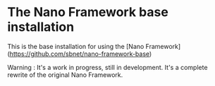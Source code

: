 The Nano Framework base installation
====================================

This is the base installation for using the [Nano Framework] (https://github.com/sbnet/nano-framework-base)

Warning : It's a work in progress, still in development. It's a complete rewrite of the original Nano Framework.
